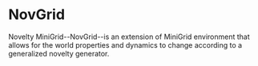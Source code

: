 # NovGrid
Novelty MiniGrid--NovGrid--is an extension of MiniGrid environment that allows for the world properties and dynamics to change according to a generalized novelty generator. 
